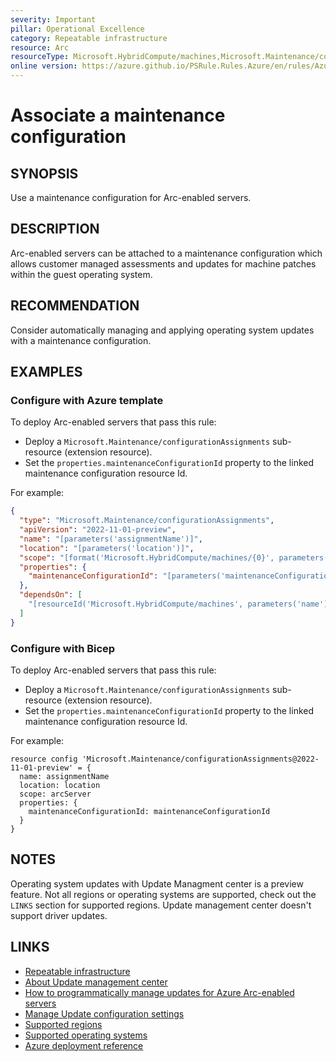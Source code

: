 ```yaml
---
severity: Important
pillar: Operational Excellence
category: Repeatable infrastructure
resource: Arc
resourceType: Microsoft.HybridCompute/machines,Microsoft.Maintenance/configurationAssignments
online version: https://azure.github.io/PSRule.Rules.Azure/en/rules/Azure.Arc.Server.MaintenanceConfig/
---
```


# Associate a maintenance configuration

## SYNOPSIS

Use a maintenance configuration for Arc-enabled servers.

## DESCRIPTION

Arc-enabled servers can be attached to a maintenance configuration which allows customer managed assessments and updates for machine patches within the guest operating system.

## RECOMMENDATION

Consider automatically managing and applying operating system updates with a maintenance configuration.

## EXAMPLES

### Configure with Azure template

To deploy Arc-enabled servers that pass this rule:

- Deploy a `Microsoft.Maintenance/configurationAssignments` sub-resource (extension resource).
- Set the `properties.maintenanceConfigurationId` property to the linked maintenance configuration resource Id.

For example:

```json
{
  "type": "Microsoft.Maintenance/configurationAssignments",
  "apiVersion": "2022-11-01-preview",
  "name": "[parameters('assignmentName')]",
  "location": "[parameters('location')]",
  "scope": "[format('Microsoft.HybridCompute/machines/{0}', parameters('name'))]",
  "properties": {
    "maintenanceConfigurationId": "[parameters('maintenanceConfigurationId')]"
  },
  "dependsOn": [
    "[resourceId('Microsoft.HybridCompute/machines', parameters('name'))]"
  ]
}
```

### Configure with Bicep

To deploy Arc-enabled servers that pass this rule:

- Deploy a `Microsoft.Maintenance/configurationAssignments` sub-resource (extension resource).
- Set the `properties.maintenanceConfigurationId` property to the linked maintenance configuration resource Id.

For example:

```bicep
resource config 'Microsoft.Maintenance/configurationAssignments@2022-11-01-preview' = {
  name: assignmentName
  location: location
  scope: arcServer
  properties: {
    maintenanceConfigurationId: maintenanceConfigurationId
  }
}
```

## NOTES

Operating system updates with Update Managment center is a preview feature.
Not all regions or operating systems are supported, check out the `LINKS` section for supported regions.
Update management center doesn't support driver updates.

## LINKS

- [Repeatable infrastructure](https://learn.microsoft.com/azure/well-architected/devops/automation-infrastructure)
- [About Update management center](https://learn.microsoft.com/azure/update-center/overview)
- [How to programmatically manage updates for Azure Arc-enabled servers](https://learn.microsoft.com/azure/update-center/manage-arc-enabled-servers-programmatically)
- [Manage Update configuration settings](https://learn.microsoft.com/azure/update-center/manage-update-settings)
- [Supported regions](https://learn.microsoft.com/azure/update-center/support-matrix?tabs=azurearc%2Cazurearc-os#supported-regions)
- [Supported operating systems](https://learn.microsoft.com/azure/update-center/support-matrix?tabs=azurearc%2Cazurearc-os#supported-operating-systems)
- [Azure deployment reference](https://learn.microsoft.com/azure/templates/microsoft.maintenance/configurationassignments)
